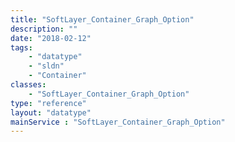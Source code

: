 ```yaml
---
title: "SoftLayer_Container_Graph_Option"
description: ""
date: "2018-02-12"
tags:
    - "datatype"
    - "sldn"
    - "Container"
classes:
    - "SoftLayer_Container_Graph_Option"
type: "reference"
layout: "datatype"
mainService : "SoftLayer_Container_Graph_Option"
---
```

